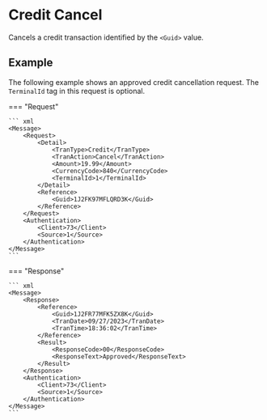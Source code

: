 # Credit Cancel

Cancels a credit transaction identified by the ``<Guid>`` value.

## Example

The following example shows an approved credit cancellation request. The ``TerminalId`` tag in this request is optional.

=== "Request"

    ``` xml 
    <Message>
        <Request>
            <Detail>
                <TranType>Credit</TranType>
                <TranAction>Cancel</TranAction>
                <Amount>19.99</Amount>
                <CurrencyCode>840</CurrencyCode>
                <TerminalId>1</TerminalId>
            </Detail>
            <Reference>
                <Guid>1J2FK97MFLQRD3K</Guid>
            </Reference>
        </Request>
        <Authentication>
            <Client>73</Client>
            <Source>1</Source>
        </Authentication>
    </Message>
    ```

=== "Response"

    ``` xml
    <Message>
        <Response>
            <Reference>
                <Guid>1J2FR77MFK5ZX8K</Guid>
                <TranDate>09/27/2023</TranDate>
                <TranTime>18:36:02</TranTime>
            </Reference>
            <Result>
                <ResponseCode>00</ResponseCode>
                <ResponseText>Approved</ResponseText>
            </Result>
        </Response>
        <Authentication>
            <Client>73</Client>
            <Source>1</Source>
        </Authentication>
    </Message>
    ```
